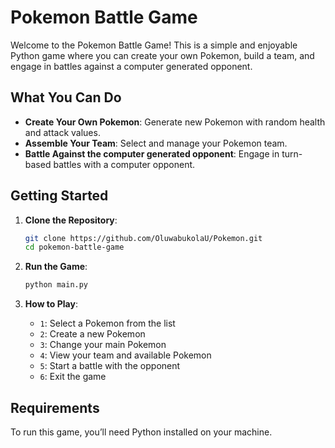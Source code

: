 # Pokemon Battle Game

Welcome to the Pokemon Battle Game! This is a simple and enjoyable Python game where you can create your own Pokemon, build a team, and engage in battles against a computer generated opponent.

## What You Can Do

- **Create Your Own Pokemon**: Generate new Pokemon with random health and attack values.
- **Assemble Your Team**: Select and manage your Pokemon team.
- **Battle Against the computer generated opponent**: Engage in turn-based battles with a computer opponent.

## Getting Started

1. **Clone the Repository**:

   ```bash
   git clone https://github.com/OluwabukolaU/Pokemon.git
   cd pokemon-battle-game
   ```

2. **Run the Game**:

   ```bash
   python main.py
   ```

3. **How to Play**:
   - `1`: Select a Pokemon from the list
   - `2`: Create a new Pokemon
   - `3`: Change your main Pokemon
   - `4`: View your team and available Pokemon
   - `5`: Start a battle with the opponent
   - `6`: Exit the game

## Requirements

To run this game, you’ll need Python installed on your machine.

